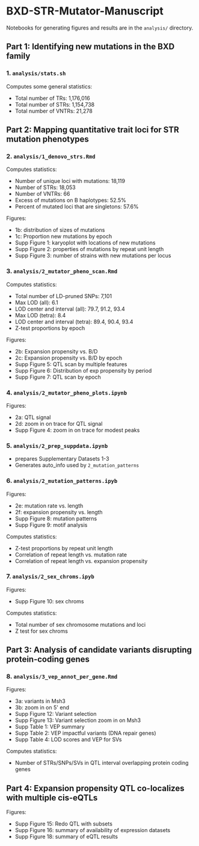 # BXD-STR-Mutator-Manuscript

Notebooks for generating figures and results are in the `analysis/` directory.

## Part 1: Identifying new mutations in the BXD family 

### 1. `analysis/stats.sh` 

Computes some general statistics:
* Total number of TRs: 1,176,016
* Total number of STRs: 1,154,738
* Total number of VNTRs: 21,278

## Part 2: Mapping quantitative trait loci for STR mutation phenotypes

### 2. `analysis/1_denovo_strs.Rmd`

Computes statistics:
* Number of unique loci with mutations: 18,119
* Number of STRs: 18,053
* Number of VNTRs: 66
* Excess of mutations on B haplotypes: 52.5%
* Percent of mutated loci that are singletons: 57.6%

Figures:
* 1b: distribution of sizes of mutations
* 1c: Proportion new mutations by epoch
* Supp Figure 1: karyoplot with locations of new mutations
* Supp Figure 2: properties of mutations by repeat unit length
* Supp Figure 3: number of strains with new mutations per locus

### 3. `analysis/2_mutator_pheno_scan.Rmd`

Computes statistics:
* Total number of LD-pruned SNPs: 7,101
* Max LOD (all): 6.1
* LOD center and interval (all): 79.7, 91.2, 93.4
* Max LOD (tetra): 8.4
* LOD center and interval (tetra): 89.4, 90.4, 93.4
* Z-test proportions by epoch

Figures:
* 2b: Expansion propensity vs. B/D
* 2c: Expansion propensity vs. B/D by epoch
* Supp Figure 5: QTL scan by multiple features
* Supp Figure 6: Distribution of exp propensity by period
* Supp Figure 7: QTL scan by epoch

### 4. `analysis/2_mutator_pheno_plots.ipynb`

Figures:
* 2a: QTL signal
* 2d: zoom in on trace for QTL signal
* Supp Figure 4: zoom in on trace for modest peaks

### 5. `analysis/2_prep_suppdata.ipynb`

* prepares Supplementary Datasets 1-3
* Generates auto_info used by `2_mutation_patterns`

### 6. `analysis/2_mutation_patterns.ipyb`

Figures:
* 2e: mutation rate vs. length
* 2f: expansion propensity vs. length
* Supp Figure 8: mutation patterns
* Supp Figure 9: motif analysis

Computes statistics:
* Z-test proportions by repeat unit length 
* Correlation of repeat length vs. mutation rate 
* Correlation of repeat length vs. expansion propensity

### 7. `analysis/2_sex_chroms.ipyb`

Figures:
* Supp Figure 10: sex chroms

Computes statistics:
* Total number of sex chromosome mutations and loci
* Z test for sex chroms

## Part 3: Analysis of candidate variants disrupting protein-coding genes

### 8. `analysis/3_vep_annot_per_gene.Rmd`

Figures:
* 3a: variants in Msh3
* 3b: zoom in on 5' end
* Supp Figure 12: Variant selection
* Supp Figure 13: Variant selection zoom in on Msh3
* Supp Table 1: VEP summary
* Supp Table 2: VEP impactful variants (DNA repair genes)
* Supp Table 4: LOD scores and VEP for SVs

Computes statistics:
* Number of STRs/SNPs/SVs in QTL interval overlapping protein coding genes

## Part 4: Expansion propensity QTL co-localizes with multiple cis-eQTLs

Figures:
* Supp Figure 15: Redo QTL with subsets
* Supp Figure 16: summary of availability of expression datasets
* Supp Figure 18: summary of eQTL results
